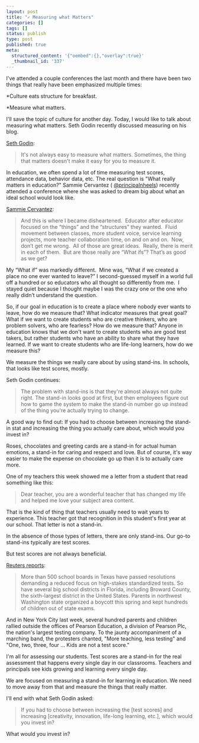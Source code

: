 ```yaml
---
layout: post
title: "✓ Measuring what Matters"
categories: []
tags: []
status: publish
type: post
published: true
meta:
  structured_content: '{"oembed":{},"overlay":true}'
  _thumbnail_id: '337'
---
```


I've attended a couple conferences the last month and there have been two things that really have been emphasized multiple times:


*Culture eats structure for breakfast.


*Measure what matters.


I'll save the topic of culture for another day. Today, I would like to talk about measuring what matters. Seth Godin recently discussed measuring on his blog.


[Seth Godin](http://sethgodin.typepad.com/seths_blog/2015/02/measure-what-you-care-about-avoiding-the-siren-of-the-stand-in.html):


>It's not always easy to measure what matters. Sometimes, the thing that matters doesn't make it easy for you to measure it.



In education, we often spend a lot of time measuring test scores, attendance data, behavior data, etc. The real question is "What 
really matters in education?" Sammie Cervantez (
[@principalnheels](http://twitter.com/principalnheels)) recently attended a conference where she was asked to dream big about what an ideal school would look like.


[Sammie Cervantez](https://principalinheels.wordpress.com/2015/02/15/if-it-worked-for-disney/):


>And this is where I became disheartened.  Educator after educator focused on the “things” and the “structures” they wanted.  Fluid movement between classes, more student voice, service learning projects, more teacher collaboration time, on and on and on.  Now, don’t get me wrong.  All of those are great ideas.  Really, there is merit in each of them.  But are those really are “What ifs”? That’s as good as we get?
  
  
My “What if” was markedly different.  Mine was, “What if we created a place no one ever wanted to leave?” I second-guessed myself in a world full off a hundred or so educators who all thought so differently from me.  I stayed quiet because I thought maybe I was the crazy one or the one who really didn’t understand the question.



So, if our goal in education is to create a place where nobody ever wants to leave, how do we measure that? What indicator measures that great goal? What if we want to create students who are creative thinkers, who are problem solvers, who are fearless? How do we measure that? Anyone in education knows that we don't want to create students who are good test takers, but rather students who have an ability to share what they have learned. If we want to create students who are life-long learners, how do we measure this?


We measure the things we really care about by using stand-ins. In schools, that looks like test scores, mostly.


Seth Godin continues:


>The problem with stand-ins is that they're almost always not quite right. The stand-in looks good at first, but then employees figure out how to game the system to make the stand-in number go up instead of the thing you're actually trying to change.
  
  
A good way to find out: If you had to choose between increasing the stand-in stat and increasing the thing you actually care about, which would you invest in?
  
  
Roses, chocolates and greeting cards are a stand-in for actual human emotions, a stand-in for caring and respect and love. But of course, it's way easier to make the expense on chocolate go up than it is to actually care more.



One of my teachers this week showed me a letter from a student that read something like this:


>Dear teacher, you are a wonderful teacher that has changed my life and helped me love your subject area content.



That is the kind of thing that teachers usually need to wait years to experience. This teacher got that recognition in this student's first year at our school. That letter is not a stand-in.


In the absence of those types of letters, there are only stand-ins. Our go-to stand-ins typically are test scores.


But test scores are not always beneficial.


[Reuters reports](http://www.reuters.com/article/2012/06/12/us-usa-education-testing-idUSBRE85B0EO20120612):


>More than 500 school boards in Texas have passed resolutions demanding a reduced focus on high-stakes standardized tests. So have several big school districts in Florida, including Broward County, the sixth-largest district in the United States. Parents in northwest Washington state organized a boycott this spring and kept hundreds of children out of state exams.
  
  
And in New York City last week, several hundred parents and children rallied outside the offices of Pearson Education, a division of Pearson Plc, the nation's largest testing company. To the jaunty accompaniment of a marching band, the protesters chanted, "More teaching, less testing" and "One, two, three, four ... Kids are not a test score."



I'm all for 
assessing our students. Test scores are a stand-in for the real assessment that happens every single day in our classrooms. Teachers and principals see kids growing and learning every single day.


We are focused on measuring a stand-in for learning in education. We need to move away from that and measure the things that really matter.


I'll end with what Seth Godin asked:


>If you had to choose between increasing the [test scores] and increasing [creativity, innovation, life-long learning, etc.], which would you invest in?



What would you invest in?

